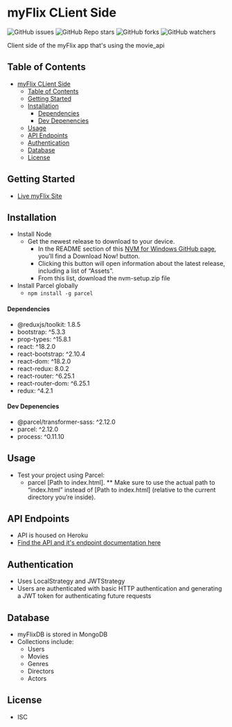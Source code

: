 # myFlix CLient Side
![GitHub issues](https://img.shields.io/github/issues/eahowell/myFlix-client?color=yellow)
![GitHub Repo stars](https://img.shields.io/github/stars/eahowell/myFlix-client)
![GitHub forks](https://img.shields.io/github/forks/eahowell/myFlix-client)
![GitHub watchers](https://img.shields.io/github/watchers/eahowell/myFlix-client)

 Client side of the myFlix app that's using the movie_api


## Table of Contents
- [myFlix CLient Side](#myflix-client-side)
  - [Table of Contents](#table-of-contents)
  - [Getting Started](#getting-started)
  - [Installation](#installation)
      - [Dependencies](#dependencies)
      - [Dev Depenencies](#dev-depenencies)
  - [Usage](#usage)
  - [API Endpoints](#api-endpoints)
  - [Authentication](#authentication)
  - [Database](#database)
  - [License](#license)

## Getting Started
- [Live myFlix Site](https://eahowell-myflix.netlify.app/)


## Installation
- Install Node
  - Get the newest release to download to your device. 
    - In the README section of this [NVM for Windows GitHub page](https://github.com/coreybutler/nvm-windows#readme), you’ll find a Download Now! button. 
    - Clicking this button will open information about the latest release, including a list of “Assets”. 
    - From this list, download the nvm-setup.zip file
- Install Parcel globally
  - <code>npm install -g parcel</code>

#### Dependencies
- @reduxjs/toolkit: 1.8.5
- bootstrap: ^5.3.3
- prop-types: ^15.8.1
- react: ^18.2.0
- react-bootstrap: ^2.10.4
- react-dom: ^18.2.0
- react-redux: 8.0.2
- react-router: ^6.25.1
- react-router-dom: ^6.25.1
- redux: ^4.2.1

#### Dev Depenencies
- @parcel/transformer-sass: ^2.12.0
- parcel: ^2.12.0
- process: ^0.11.10

## Usage
- Test your project using Parcel: 
  - parcel [Path to index.html]. 
    ** Make sure to use the actual path to “index.html” instead of [Path to index.html] (relative to the current directory you’re inside).

## API Endpoints
- API is housed on Heroku
- [Find the API and it's endpoint documentation here](https://github.com/eahowell/movie_api/blob/main/README.md)

## Authentication
- Uses LocalStrategy and JWTStrategy
- Users are authenticated with basic HTTP authentication and generating a JWT token for authenticating future requests

## Database
- myFlixDB is stored in MongoDB
- Collections include:
  - Users
  - Movies
  - Genres
  - Directors
  - Actors
  
## License
- ISC
